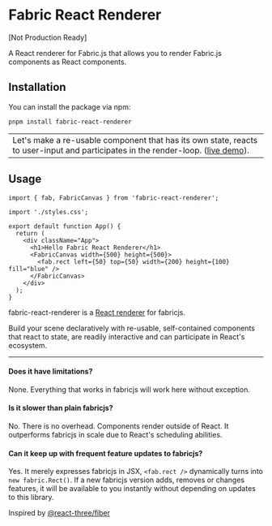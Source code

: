 # Fabric React Renderer

[Not Production Ready]

A React renderer for Fabric.js that allows you to render Fabric.js components as React components.

## Installation

You can install the package via npm:

`pnpm install fabric-react-renderer`

<table>
<tbody>
  <tr>
    <td>Let's make a re-usable component that has its own state, reacts to user-input and participates in the render-loop. (<a href="https://codesandbox.io/p/github/senorbeast/frr-eg/main">live demo</a>).</td>
<!--     <td>
      <a href="https://codesandbox.io/p/github/senorbeast/frr-eg/main">
        <img src="/docs/basic-app.gif" />
      </a>
    </td> -->
  </tr>
</tbody>
</table>

## Usage

```tsx
import { fab, FabricCanvas } from 'fabric-react-renderer';

import './styles.css';

export default function App() {
  return (
    <div className="App">
      <h1>Hello Fabric React Renderer</h1>
      <FabricCanvas width={500} height={500}>
        <fab.rect left={50} top={50} width={200} height={100} fill="blue" />
      </FabricCanvas>
    </div>
  );
}
```

fabric-react-renderer is a <a href="https://reactjs.org/docs/codebase-overview.html#renderers">React renderer</a> for fabricjs.

Build your scene declaratively with re-usable, self-contained components that react to state, are readily interactive and can participate in React's ecosystem.

---

#### Does it have limitations?

None. Everything that works in fabricjs will work here without exception.

#### Is it slower than plain fabricjs?

No. There is no overhead. Components render outside of React. It outperforms fabricjs in scale due to React's scheduling abilities.

#### Can it keep up with frequent feature updates to fabricjs?

Yes. It merely expresses fabricjs in JSX, `<fab.rect />` dynamically turns into `new fabric.Rect()`. If a new fabricjs version adds, removes or changes features, it will be available to you instantly without depending on updates to this library.

Inspired by <a href="https://github.com/pmndrs/react-three-fiber">@react-three/fiber</a>
